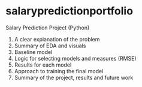 # salarypredictionportfolio
Salary Prediction Project (Python)

1. A clear explanation of the problem
2. Summary of EDA and visuals
3. Baseline model
4. Logic for selecting models and measures (RMSE)
5. Results for each model
6. Approach to training the final model
7. Summary of the project, results and future work
